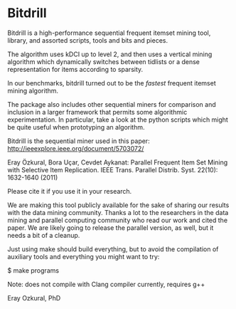 # Bitdrill

Bitdrill is a high-performance sequential frequent itemset mining tool, library, and assorted scripts, tools and bits and pieces.

The algorithm uses kDCI up to level 2, and then uses a vertical mining algorithm which dynamically switches between tidlists or a dense representation for items according to sparsity.

In our benchmarks, bitdrill turned out to be the *fastest* frequent itemset mining algorithm.

The package also includes other sequential miners for comparison and inclusion in a larger framework that permits some algorithmic experimentation. In particular, take a look at the python scripts which might be quite useful when prototyping an algorithm.

Bitdrill is the sequential miner used in this paper:
http://ieeexplore.ieee.org/document/5703072/

Eray Özkural, Bora Uçar, Cevdet Aykanat:
Parallel Frequent Item Set Mining with Selective Item Replication. IEEE Trans. Parallel Distrib. Syst. 22(10): 1632-1640 (2011)

Please cite it if you use it in your research.

We are making this tool publicly available for the sake of sharing our results with the data mining community. Thanks a lot to the researchers in the data mining and parallel computing community who read our work and cited the paper. We are likely going to release the parallel version, as well, but it needs a bit of a cleanup.

Just using make should build everything, but to avoid the compilation of auxiliary tools and everything you might want to try:

$ make programs

Note: does not compile with Clang compiler currently, requires g++

Eray Ozkural, PhD

